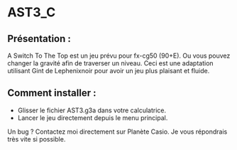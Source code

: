 # AST3_C

## Présentation :
A Switch To The Top est un jeu prévu pour fx-cg50 (90+E). Ou vous pouvez changer la gravité afin de traverser un niveau.
Ceci est une adaptation utilisant Gint de Lephenixnoir pour avoir un jeu plus plaisant et fluide.

## Comment installer :
- Glisser le fichier AST3.g3a dans votre calculatrice.
- Lancer le jeu directement depuis le menu principal.

Un bug ? Contactez moi directement sur Planète Casio. Je vous répondrais très vite si possible.
